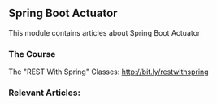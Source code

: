 ## Spring Boot Actuator

This module contains articles about Spring Boot Actuator

### The Course
The "REST With Spring" Classes: http://bit.ly/restwithspring

### Relevant Articles:
